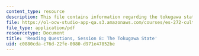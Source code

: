 ```yaml
---
content_type: resource
description: This file contains information regarding the tokugawa state.
file: https://ol-ocw-studio-app-qa.s3.amazonaws.com/courses/es-272-culture-tech-spring-2003/c0880cdac76d22fe0080d971e47852be_MITES_272S03_q08.pdf
file_type: application/pdf
resourcetype: Document
title: 'Reading Questions, Session 8: The Tokugawa State'
uid: c0880cda-c76d-22fe-0080-d971e47852be
---
```

